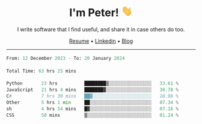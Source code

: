 <h1 align="center">I'm Peter! <img src="https://raw.githubusercontent.com/peterrauscher/peterrauscher/master/wave.gif" width="30px" height="30px" /></h1>
<p align="center">I write software that I find useful, and share it in case others do too.</p>
<p align="center">
  <a href="https://peterrauscher.github.io/peterrauscher/resume.pdf">Resume</a> •
  <a href="https://www.linkedin.com/in/peter-rauscher">Linkedin</a> •
  <a href="https://peterrauscher.com">Blog</a>
</p>
<hr/>
<!--START_SECTION:waka-->

```python
From: 12 December 2023 - To: 20 January 2024

Total Time: 63 hrs 25 mins

Python       23 hrs          ████████▒░░░░░░░░░░░░░░░░   33.61 %
JavaScript   21 hrs 4 mins   ███████▓░░░░░░░░░░░░░░░░░   30.78 %
C#           7 hrs 30 mins   ██▓░░░░░░░░░░░░░░░░░░░░░░   10.96 %
Other        5 hrs 1 min     ██░░░░░░░░░░░░░░░░░░░░░░░   07.34 %
sh           4 hrs 54 mins   █▓░░░░░░░░░░░░░░░░░░░░░░░   07.16 %
CSS          50 mins         ▒░░░░░░░░░░░░░░░░░░░░░░░░   01.24 %
```

<!--END_SECTION:waka-->
